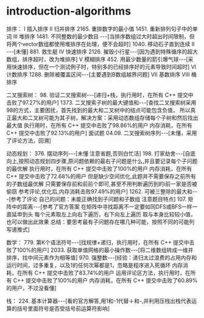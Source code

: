 # introduction-algorithms

排序：
	Ⅰ 插入排序
	Ⅱ 归并排序
		2165. 重排数字的最小值
		1451. 重新排列句子中的单词
	Ⅲ 堆排序
		1481. 不同整数的最少数目	---[当排序数组过大时超出时间限制，但将两个vector数组都使用堆排序在处理，便不会超时]
		1040. 移动石子直到连续 II	---[未懂]
		881. 救生艇
	Ⅳ 快速排序
		2126. 摧毁小行星---[因为遇到特殊循序的超大数组，排序超时，改为堆排序]
	Ⅴ 模糊排序
		452. 用最少数量的箭引爆气球---[采用快速排序，但在一个测试例子时，特别多的已经排序好的元素导致时间超时]
	Ⅵ 计数排序
		1288. 删除被覆盖区间---[主要遇到B数组越界问题]
	Ⅶ 基数排序
	Ⅷ 桶排序

二叉搜索树：
	98. 验证二叉搜索树---[递归+栈，执行用时，在所有 C++ 提交中击败了97.27%的用户]
	1373. 二叉搜索子树的最大键值和---[查找二叉搜索树采用98的方式，主要困扰，首先找到的最大和二叉树中的结点可能包含负值，
							所以真正最大和二叉树可能为其子树，解决方案：采用动态数组存储每个子树和然后找出最大值
							执行用时，在所有 C++ 提交中击败了98.86%的用户
							内存消耗，在所有 C++ 提交中击败了92.13%的用户]
	面试题 04.09. 二叉搜索树序列---[未懂，采用了评论方法，回溯]

动态规划：
	376. 摆动序列---[未懂
				注意省题,否则白忙活]
	198. 打家劫舍---[自底向上,按照动态规划四步骤,原问题依赖的最右子问题是什么,并且要记录每个子问题的最优解
				执行用时，在所有 C++ 提交中击败了100%的用户
				内存消耗，在所有 C++ 提交中击败了72.68%的用户
				但是缺少空间优化,此题并不需要保存之前所有的子数组最优解
				只需要保存前和前前个即可,甚至不用判断遍历到的i前一家是否被偷窃
				参考评论,优化后,内存消耗击败97.49%的用户]
	1262. 可被三整除的最大和---[参考了评论
						自己的问题：未能正确找到子问题和子数组
						注意题目特点]
	107. 矩阵中的距离---[参考了官方答案
					在矩阵中寻找距离不一定要如同DFS或BFS一样一直延申到头
					每个元素取左上向右下遍历，右下向左上遍历
					取与本身比较较小值，也可以做出此效果
					总结：要思考最有子问题存在哪几种可能，按照不同的可能列写递推式]

数学：
	779. 第K个语法符号---[找规律+递归，执行用时，在所有 C++ 提交中击败了100%的用户]
	2033. 获取单值网格的最小操作数---[将二维数组转成一维并排序，找中间元素作为相等值]
	970. 强整数---[经验：递归太过浪费的占用内存和运行时间，过多重复，以及1的任何次幂都是1，忽略是程序进入死循环
			   内存消耗，在所有 C++ 提交中击败了83.74%的用户
				运用评论区方法，执行用时，在所有 C++ 提交中击败了100%的用户
						       内存消耗，在所有 C++ 提交中击败了60.89%的用户，不过没看懂]

栈：
	224. 基本计算器---[看的官方解答,用1和-1代替＋和-,并利用压栈出栈代表运算的括号里面符号是否受括号前运算符影响]
